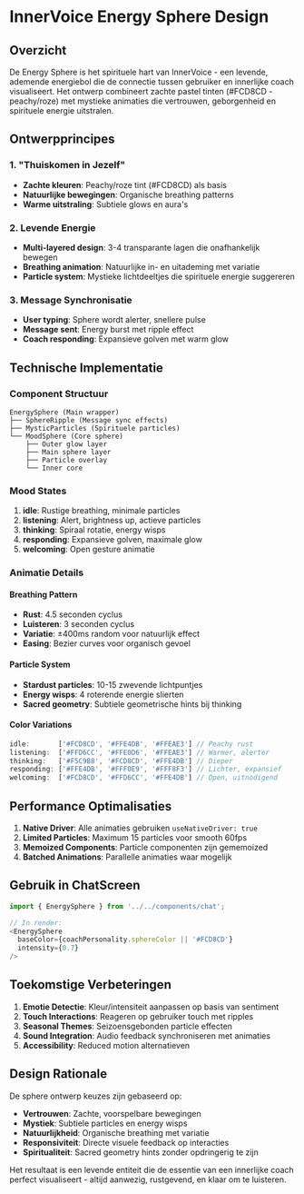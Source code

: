 # InnerVoice Energy Sphere Design

## Overzicht

De Energy Sphere is het spirituele hart van InnerVoice - een levende, ademende energiebol die de connectie tussen gebruiker en innerlijke coach visualiseert. Het ontwerp combineert zachte pastel tinten (#FCD8CD - peachy/roze) met mystieke animaties die vertrouwen, geborgenheid en spirituele energie uitstralen.

## Ontwerpprincipes

### 1. "Thuiskomen in Jezelf"
- **Zachte kleuren**: Peachy/roze tint (#FCD8CD) als basis
- **Natuurlijke bewegingen**: Organische breathing patterns
- **Warme uitstraling**: Subtiele glows en aura's

### 2. Levende Energie
- **Multi-layered design**: 3-4 transparante lagen die onafhankelijk bewegen
- **Breathing animation**: Natuurlijke in- en uitademing met variatie
- **Particle system**: Mystieke lichtdeeltjes die spirituele energie suggereren

### 3. Message Synchronisatie
- **User typing**: Sphere wordt alerter, snellere pulse
- **Message sent**: Energy burst met ripple effect
- **Coach responding**: Expansieve golven met warm glow

## Technische Implementatie

### Component Structuur

```
EnergySphere (Main wrapper)
├── SphereRipple (Message sync effects)
├── MysticParticles (Spirituele particles)
└── MoodSphere (Core sphere)
    ├── Outer glow layer
    ├── Main sphere layer
    ├── Particle overlay
    └── Inner core
```

### Mood States

1. **idle**: Rustige breathing, minimale particles
2. **listening**: Alert, brightness up, actieve particles
3. **thinking**: Spiraal rotatie, energy wisps
4. **responding**: Expansieve golven, maximale glow
5. **welcoming**: Open gesture animatie

### Animatie Details

#### Breathing Pattern
- **Rust**: 4.5 seconden cyclus
- **Luisteren**: 3 seconden cyclus
- **Variatie**: ±400ms random voor natuurlijk effect
- **Easing**: Bezier curves voor organisch gevoel

#### Particle System
- **Stardust particles**: 10-15 zwevende lichtpuntjes
- **Energy wisps**: 4 roterende energie slierten
- **Sacred geometry**: Subtiele geometrische hints bij thinking

#### Color Variations
```javascript
idle:       ['#FCD8CD', '#FFE4DB', '#FFEAE3'] // Peachy rust
listening:  ['#FFD6CC', '#FFE0D6', '#FFEAE3'] // Warmer, alerter
thinking:   ['#F5C9B8', '#FCD8CD', '#FFE4DB'] // Dieper
responding: ['#FFE4DB', '#FFF0E9', '#FFF8F3'] // Lichter, expansief
welcoming:  ['#FCD8CD', '#FFD6CC', '#FFE4DB'] // Open, uitnodigend
```

## Performance Optimalisaties

1. **Native Driver**: Alle animaties gebruiken `useNativeDriver: true`
2. **Limited Particles**: Maximum 15 particles voor smooth 60fps
3. **Memoized Components**: Particle componenten zijn gememoized
4. **Batched Animations**: Parallelle animaties waar mogelijk

## Gebruik in ChatScreen

```javascript
import { EnergySphere } from '../../components/chat';

// In render:
<EnergySphere 
  baseColor={coachPersonality.sphereColor || '#FCD8CD'}
  intensity={0.7}
/>
```

## Toekomstige Verbeteringen

1. **Emotie Detectie**: Kleur/intensiteit aanpassen op basis van sentiment
2. **Touch Interactions**: Reageren op gebruiker touch met ripples
3. **Seasonal Themes**: Seizoensgebonden particle effecten
4. **Sound Integration**: Audio feedback synchroniseren met animaties
5. **Accessibility**: Reduced motion alternatieven

## Design Rationale

De sphere ontwerp keuzes zijn gebaseerd op:

- **Vertrouwen**: Zachte, voorspelbare bewegingen
- **Mystiek**: Subtiele particles en energy wisps
- **Natuurlijkheid**: Organische breathing met variatie
- **Responsiviteit**: Directe visuele feedback op interacties
- **Spiritualiteit**: Sacred geometry hints zonder opdringerig te zijn

Het resultaat is een levende entiteit die de essentie van een innerlijke coach perfect visualiseert - altijd aanwezig, rustgevend, en klaar om te luisteren.